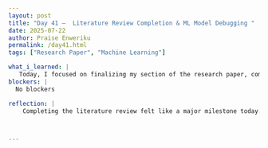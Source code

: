 ```yaml
---
layout: post
title: "Day 41 –  Literature Review Completion & ML Model Debugging "
date: 2025-07-22
author: Praise Enweriku
permalink: /day41.html
tags: ["Research Paper", "Machine Learning"]

what_i_learned: |
   Today, I focused on finalizing my section of the research paper, completing the literature review. Summarizing and synthesizing all the relevant studies gave me a clearer understanding of where our project fits within the broader water quality research field. It also helped strengthen the background and justification for our approach. After finishing the literature review, I returned to my machine learning code to debug some models that weren’t functioning properly. I reviewed their implementations, fixed data formatting issues, and ensured each model ran without errors so we can start comparing their performances effectively.
blockers: |
  No blockers

reflection: |
    Completing the literature review felt like a major milestone today. It was satisfying to see that section finalized and ready for integration into the paper. Debugging the ML models reminded me how important it is to stay patient when things don’t work immediately and systematically troubleshoot each error to move forward efficiently. Overall, today made me feel more confident about both my writing and coding skills as we approach the final stages of our project.



---
```

